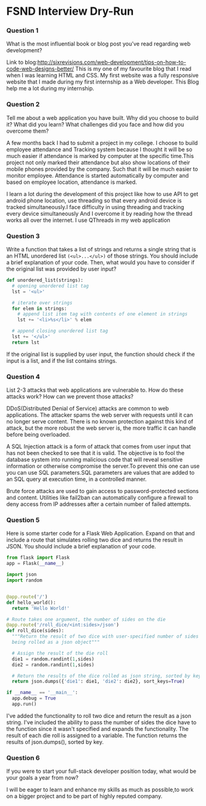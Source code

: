 # FSND Interview Dry-Run

### Question 1
What is the most influential book or blog post you’ve read regarding web development?

Link to blog:http://sixrevisions.com/web-development/tips-on-how-to-code-web-designs-better/
This is my one of my favourite blog that I read when I was learning HTML and CSS. My first website was a fully responsive website that I made during my first internship as a Web developer. This Blog help me a lot during my internship.


### Question 2
Tell me about a web application you have built. Why did you choose to build it? What did you learn? What challenges did you face and how did you overcome them?

A few months back I had to submit a project in my college. I choose to build employee attendance and Tracking system because I thought it will be so much easier if attendance is marked by computer at the specific time.This project not only marked their attendance but also show locations of their mobile phones provided by the company. Such that it will be much easier to monitor employee. Attendance is started automatically by computer and based on employee location, attendance is marked.

I learn a lot during the development of this project like how to use API to get android phone location, use threading so that every android device is tracked simultaneously.I face difficulty in using threading and tracking every device simultaneously And I overcome it by reading how the thread works all over the internet. I use QThreads in my web application  

### Question 3
Write a function that takes a list of strings and returns a single string that is an HTML unordered list `(<ul>...</ul>)` of those strings. You should include a brief explanation of your code. Then, what would you have to consider if the original list was provided by user input?

```python
def unordered_list(strings):
  # opening unordered list tag
  lst = '<ul>'

  # iterate over strings
  for elem in strings:
    # append list item tag with contents of one element in strings
    lst += '<li>%s</li>' % elem

  # append closing unordered list tag
  lst += '</ul>'
  return lst

```

If the original list is supplied by user input, the function should check if the input is a list, and if the list contains strings.

### Question 4
List 2-3 attacks that web applications are vulnerable to. How do these attacks work? How can we prevent those attacks?

DDoS(Distributed Denial of Service) attacks are common to web applications. The attacker spams the web server with requests until it can no longer serve content. There is no known protection against this kind of attack, but the more robust the web server is, the more traffic it can handle before being overloaded.

A SQL Injection attack is a form of attack that comes from user input that has not been checked to see that it is valid. The objective is to fool the database system into running malicious code that will reveal sensitive information or otherwise compromise the server.To prevent this one can use you can use SQL parameters.SQL parameters are values that are added to an SQL query at execution time, in a controlled manner.

Brute force attacks are used to gain access to password-protected sections and content. Utilities like fail2ban can automatically configure a firewall to deny access from IP addresses after a certain number of failed attempts.

### Question 5
Here is some starter code for a Flask Web Application. Expand on that and include a route that simulates rolling two dice and returns the result in JSON. You should include a brief explanation of your code.

```python
from flask import Flask
app = Flask(__name__)

import json
import random


@app.route('/')
def hello_world():
  return 'Hello World!'

# Route takes one argument, the number of sides on the die
@app.route('/roll_dice/<int:sides>/json')
def roll_dice(sides):
  """Return the result of two dice with user-specified number of sides
  being rolled as a json object"""

  # Assign the result of the die roll
  die1 = random.randint(1,sides)
  die2 = random.randint(1,sides)

  # Return the results of the dice rolled as json string, sorted by key
  return json.dumps({'die1': die1, 'die2': die2}, sort_keys=True)

if __name__ == '__main__':
  app.debug = True
  app.run()

```

I've added the functionality to roll two dice and return the result as a json string. I've included the ability to pass the number of sides the dice have to the function since it wasn't specified and expands the functionality. The result of each die roll is assigned to a variable. The function returns the results of json.dumps(), sorted by key.

### Question 6
If you were to start your full-stack developer position today, what would be your goals a year from now? 

I will be eager to learn and enhance my skills as much as possible,to work on a bigger project and to be part of highly reputed company.
